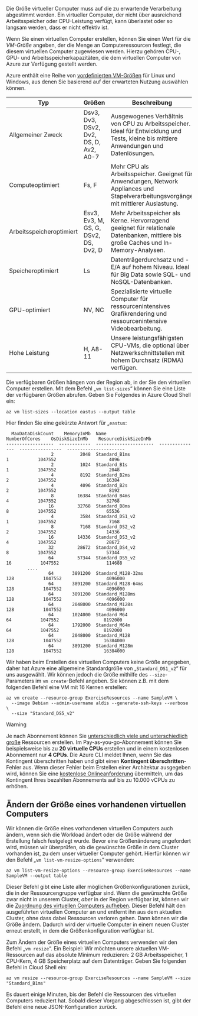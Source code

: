 Die Größe virtueller Computer muss auf die zu erwartende Verarbeitung abgestimmt werden. Ein virtueller Computer, der nicht über ausreichend Arbeitsspeicher oder CPU-Leistung verfügt, kann überlastet oder so langsam werden, dass er nicht effektiv ist. 

Wenn Sie einen virtuellen Computer erstellen, können Sie einen Wert für die _VM-Größe_ angeben, der die Menge an Computeressourcen festlegt, die diesem virtuellen Computer zugewiesen werden. Hierzu gehören CPU-, GPU- und Arbeitsspeicherkapazitäten, die dem virtuellen Computer von Azure zur Verfügung gestellt werden.

Azure enthält eine Reihe von [vordefinierten VM-Größen](https://docs.microsoft.com/azure/virtual-machines/linux/sizes) für Linux und Windows, aus denen Sie basierend auf der erwarteten Nutzung auswählen können. 

| Typ | Größen | Beschreibung |
|------|-------|-------------|
| Allgemeiner Zweck   | Dsv3, Dv3, DSv2, Dv2, DS, D, Av2, A0-7 | Ausgewogenes Verhältnis von CPU zu Arbeitsspeicher. Ideal für Entwicklung und Tests, kleine bis mittlere Anwendungen und Datenlösungen. |
| Computeoptimiert | Fs, F | Mehr CPU als Arbeitsspeicher. Geeignet für Anwendungen, Network Appliances und Stapelverarbeitungsvorgänge mit mittlerer Auslastung. |
| Arbeitsspeicheroptimiert  | Esv3, Ev3, M, GS, G, DSv2, DS, Dv2, D   | Mehr Arbeitsspeicher als Kerne. Hervorragend geeignet für relationale Datenbanken, mittlere bis große Caches und In-Memory-Analysen. |
| Speicheroptimiert | Ls | Datenträgerdurchsatz und -E/A auf hohem Niveau. Ideal für Big Data sowie SQL- und NoSQL-Datenbanken. |
| GPU-optimiert | NV, NC | Spezialisierte virtuelle Computer für ressourcenintensives Grafikrendering und ressourcenintensive Videobearbeitung. |
| Hohe Leistung | H, A8-11 | Unsere leistungsfähigsten CPU-VMs, die optional über Netzwerkschnittstellen mit hohem Durchsatz (RDMA) verfügen. | 

Die verfügbaren Größen hängen von der Region ab, in der Sie den virtuellen Computer erstellen. Mit dem Befehl „`vm list-sizes`“ können Sie eine Liste der verfügbaren Größen abrufen. Geben Sie Folgendes in Azure Cloud Shell ein:

```azurecli
az vm list-sizes --location eastus --output table
```

Hier finden Sie eine gekürzte Antwort für „`eastus`:

```
  MaxDataDiskCount    MemoryInMb  Name                      NumberOfCores    OsDiskSizeInMb    ResourceDiskSizeInMb
------------------  ------------  ----------------------  ---------------  ----------------  ----------------------
                 2          2048  Standard_B1ms                         1           1047552                    4096
                 2          1024  Standard_B1s                          1           1047552                    2048
                 4          8192  Standard_B2ms                         2           1047552                   16384
                 4          4096  Standard_B2s                          2           1047552                    8192
                 8         16384  Standard_B4ms                         4           1047552                   32768
                16         32768  Standard_B8ms                         8           1047552                   65536
                 4          3584  Standard_DS1_v2                       1           1047552                    7168
                 8          7168  Standard_DS2_v2                       2           1047552                   14336
                16         14336  Standard_DS3_v2                       4           1047552                   28672
                32         28672  Standard_DS4_v2                       8           1047552                   57344
                64         57344  Standard_DS5_v2                      16           1047552                  114688
        ....
                64       3891200  Standard_M128-32ms                  128           1047552                 4096000
                64       3891200  Standard_M128-64ms                  128           1047552                 4096000
                64       3891200  Standard_M128ms                     128           1047552                 4096000
                64       2048000  Standard_M128s                      128           1047552                 4096000
                64       1024000  Standard_M64                         64           1047552                 8192000
                64       1792000  Standard_M64m                        64           1047552                 8192000
                64       2048000  Standard_M128                       128           1047552                16384000
                64       3891200  Standard_M128m                      128           1047552                16384000
```

Wir haben beim Erstellen des virtuellen Computers keine Größe angegeben, daher hat Azure eine allgemeine Standardgröße von „`Standard_DS1_v2`“ für uns ausgewählt. Wir können jedoch die Größe mithilfe des `--size`-Parameters im `vm create`-Befehl angeben. Sie können z.B. mit dem folgenden Befehl eine VM mit 16 Kernen erstellen:

```azurecli
az vm create --resource-group ExerciseResources --name SampleVM \
  --image Debian --admin-username aldis --generate-ssh-keys --verbose \
  --size "Standard_DS5_v2"
```

> [!WARNING]
> Je nach Abonnement können Sie [unterschiedlich viele und unterschiedlich große](https://docs.microsoft.com/en-us/azure/azure-subscription-service-limits) Ressourcen erstellen. Im Pay-as-you-go-Abonnement können Sie beispielsweise bis zu **20 virtuelle CPUs** erstellen und in einem kostenlosen Abonnement nur **4 CPUs**. Die Azure CLI meldet Ihnen, wenn Sie das Kontingent überschritten haben und gibt einen **Kontingent überschritten**-Fehler aus. Wenn dieser Fehler beim Erstellen einer Architektur ausgegeben wird, können Sie eine [kostenlose Onlineanforderung](https://docs.microsoft.com/en-us/azure/azure-resource-manager/resource-manager-quota-errors) übermitteln, um das Kontingent Ihres bezahlten Abonnements auf bis zu 10.000 vCPUs zu erhöhen. 

## <a name="resizing-an-existing-vm"></a>Ändern der Größe eines vorhandenen virtuellen Computers
Wir können die Größe eines vorhandenen virtuellen Computers auch ändern, wenn sich die Workload ändert oder die Größe während der Erstellung falsch festgelegt wurde. Bevor eine Größenänderung angefordert wird, müssen wir überprüfen, ob die gewünschte Größe in dem Cluster vorhanden ist, zu dem unser virtueller Computer gehört. Hierfür können wir den Befehl „`vm list-vm-resize-options`“ verwenden:

```azurecli
az vm list-vm-resize-options --resource-group ExerciseResources --name SampleVM --output table
```

Dieser Befehl gibt eine Liste aller möglichen Größenkonfigurationen zurück, die in der Ressourcengruppe verfügbar sind. Wenn die gewünschte Größe zwar nicht in unserem Cluster, _aber_ in der Region verfügbar ist, können wir die [Zuordnung des virtuellen Computers aufheben](https://docs.microsoft.com/cli/azure/vm?view=azure-cli-latest#az-vm-deallocate). Dieser Befehl hält den ausgeführten virtuellen Computer an und entfernt ihn aus dem aktuellen Cluster, ohne dass dabei Ressourcen verloren gehen. Dann können wir die Größe ändern. Dadurch wird der virtuelle Computer in einem neuen Cluster erneut erstellt, in dem die Größenkonfiguration verfügbar ist.

Zum Ändern der Größe eines virtuellen Computers verwenden wir den Befehl „`vm resize`“. Ein Beispiel: Wir möchten unsere aktuellen VM-Ressourcen auf das absolute Minimum reduzieren: 2 GB Arbeitsspeicher, 1 CPU-Kern, 4 GB Speicherplatz auf dem Datenträger. Geben Sie folgenden Befehl in Cloud Shell ein:

```azurecli
az vm resize --resource-group ExerciseResources --name SampleVM --size "Standard_B1ms"
```

Es dauert einige Minuten, bis der Befehl die Ressourcen des virtuellen Computers reduziert hat. Sobald dieser Vorgang abgeschlossen ist, gibt der Befehl eine neue JSON-Konfiguration zurück.